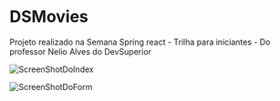 # DSMovies

Projeto realizado na Semana Spring react - Trilha para iniciantes - Do professor Nelio Alves do DevSuperior

![ScreenShotDoIndex](https://user-images.githubusercontent.com/74836024/157993993-333b7813-365f-4018-9d5b-18cd196ed7c8.jpeg)

![ScreenShotDoForm](https://user-images.githubusercontent.com/74836024/157994109-cd02d0cd-46c7-4ee8-a560-71053090423e.jpeg)
